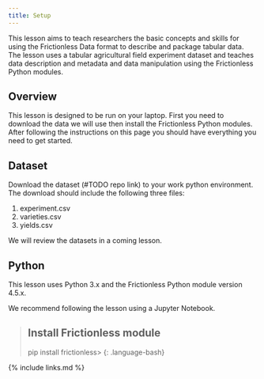 ```yaml
---
title: Setup
---
```


This lesson aims to teach researchers the basic concepts and skills for using the Frictionless Data format to describe and package tabular data. The lesson uses a tabular agricultural field experiment dataset and teaches data description and metadata and data manipulation using the Frictionless Python modules.  

## Overview
This lesson is designed to be run on your laptop. First you need to download the data we will use then install the Frictionless Python modules. After following the instructions on this page you should have everything you need to get started.  

## Dataset
Download the dataset (#TODO repo link) to your work python environment. The download should include the following three files:
1. experiment.csv
2. varieties.csv
3. yields.csv

We will review the datasets in a coming lesson.

## Python 
This lesson uses Python 3.x and the Frictionless Python module version 4.5.x.

We recommend following the lesson using a Jupyter Notebook.

> ## Install Frictionless module
>
> pip install frictionless> 
{: .language-bash}

{% include links.md %}